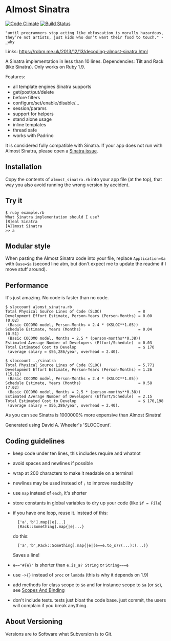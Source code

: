 # Almost Sinatra


[![Code Climate](https://codeclimate.com/github/rkh/almost-sinatra.png)](https://codeclimate.com/github/rkh/almost-sinatra)
[![Build Status](https://travis-ci.org/rkh/almost-sinatra.png?branch=master)](https://travis-ci.org/rkh/almost-sinatra)

    "until programmers stop acting like obfuscation is morally hazardous,
    they’re not artists, just kids who don’t want their food to touch." - _why

Links:
https://robm.me.uk/2013/12/13/decoding-almost-sinatra.html

A Sinatra implementation in less than 10 lines.
Dependencies: Tilt and Rack (like Sinatra).
Only works on Ruby 1.9.

Features:

* all template engines Sinatra supports
* get/post/put/delete
* before filters
* configure/set/enable/disable/...
* session/params
* support for helpers
* stand alone usage
* inline templates
* thread safe
* works with Padrino

It is considered fully compatible with Sinatra. If your app does not run with
Almost Sinatra, please open a [Sinatra issue](https://github.com/sinatra/sinatra/issues).

## Installation

Copy the contents of `almost_sinatra.rb` into your app file (at the top), that
way you also avoid running the wrong version by accident.

## Try it

    $ ruby example.rb
    What Sinatra implementation should I use?
    [R]eal Sinatra
    [A]lmost Sinatra
    >> a

## Modular style

When pasting the Almost Sinatra code into your file, replace `Application=$a`
with `Base=$a` (second line atm, but don't expect me to update the readme if
I move stuff around).

## Performance

It's just amazing. No code is faster than no code.

    $ sloccount alomst_sinatra.rb
    Total Physical Source Lines of Code (SLOC)                = 8
    Development Effort Estimate, Person-Years (Person-Months) = 0.00 (0.02)
     (Basic COCOMO model, Person-Months = 2.4 * (KSLOC**1.05))
    Schedule Estimate, Years (Months)                         = 0.04 (0.51)
     (Basic COCOMO model, Months = 2.5 * (person-months**0.38))
    Estimated Average Number of Developers (Effort/Schedule)  = 0.03
    Total Estimated Cost to Develop                           = $ 170
     (average salary = $56,286/year, overhead = 2.40).

    $ sloccount ../sinatra
    Total Physical Source Lines of Code (SLOC)                = 5,771
    Development Effort Estimate, Person-Years (Person-Months) = 1.26 (15.12)
     (Basic COCOMO model, Person-Months = 2.4 * (KSLOC**1.05))
    Schedule Estimate, Years (Months)                         = 0.58 (7.02)
     (Basic COCOMO model, Months = 2.5 * (person-months**0.38))
    Estimated Average Number of Developers (Effort/Schedule)  = 2.15
    Total Estimated Cost to Develop                           = $ 170,198
     (average salary = $56,286/year, overhead = 2.40).

As you can see Sinatra is 1000000% more expensive than Almost Sinatra!

Generated using David A. Wheeler's 'SLOCCount'.

## Coding guidelines

* keep code under ten lines, this includes require and whatnot

* avoid spaces and newlines if possible

* wrap at 200 characters to make it readable on a terminal

* newlines may be used instead of `;` to improve readability

* use `map` instead of `each`, it's shorter

* store constants in global variables to dry up your code (like `$f = File`)

* if you have one loop, reuse it. instead of this:

        ['a','b'].map{|e|...}
        [Rack::Something].map{|e|...}

  do this:

        ['a','b',Rack::Something].map{|e|(e==e.to_s)?(...):(...)}

  Saves a line!

* `e=="#{e}"` is shorter than `e.is_a? String` or `String===e`

* use `->{}` instead of `proc` or `lambda` (this is why it depends on 1.9)

* add methods for class scope to `$o` and for instance scope to `$a` (or `$o`),
  see [Scopes And Binding](http://www.sinatrarb.com/intro#Scopes%20and%20Binding)

* don't include tests. tests just bloat the code base. just commit, the users
  will complain if you break anything.

## About Versioning

Versions are to Software what Subversion is to Git.
